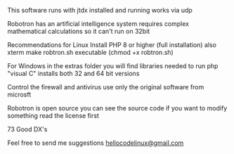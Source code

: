 This software runs with jtdx installed and running
works via udp

Robotron has an artificial intelligence system
requires complex mathematical calculations
so it can't run on 32bit

Recommendations for Linux
Install PHP 8 or higher (full installation)
also xterm
make robtron.sh executable (chmod +x robtron.sh)

For Windows in the extras folder you will find
libraries needed to run php
"visual C" installs both 32 and 64 bit versions

Control the firewall and antivirus
use only the original software from microsft

Robotron is open source you can see the source code
if you want to modify something read the license first

73 Good DX's

Feel free to send me suggestions
hellocodelinux@gmail.com
